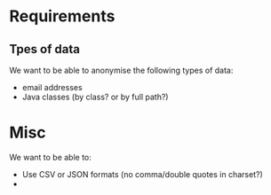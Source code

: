 

# Requirements

## Tpes of data

We want to be able to anonymise the following types of data:

* email addresses
* Java classes (by class? or by full path?)

# Misc

We want to be able to:

*  Use CSV or JSON formats (no comma/double quotes in charset?)
* 
